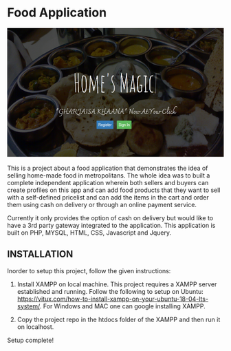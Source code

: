 # Food Application
<p align="center">
  <img src="y.png" height="300px">
 </p>
This is a project about a food application that demonstrates the idea of selling home-made food in metropolitans. The whole idea was to built a complete independent application wherein both sellers and buyers can create profiles on this app and can add food products that they want to sell with a self-defined pricelist and can add the items in the cart and order them using cash on delivery or through an online payment service.

Currently it only provides the option of cash on delivery but would like to have a 3rd party gateway integrated to the application.
This application is built on PHP, MYSQL, HTML, CSS, Javascript and Jquery.

## INSTALLATION

Inorder to setup this project, follow the given instructions:

1) Install XAMPP on local machine. This project requires a XAMPP server established and running. 
Follow the following to setup on Ubuntu: https://vitux.com/how-to-install-xampp-on-your-ubuntu-18-04-lts-system/. 
For Windows and MAC one can google installing XAMPP.

2) Copy the project repo in the htdocs folder of the XAMPP and then run it on localhost.

Setup complete!


